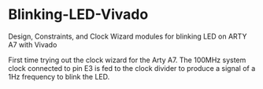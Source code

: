 # Blinking-LED-Vivado
Design, Constraints, and Clock Wizard modules for blinking LED on ARTY A7 with Vivado

First time trying out the clock wizard for the Arty A7.  The 100MHz system clock connected to pin E3 is fed to the clock divider to produce a signal of a 1Hz frequency to blink the LED. 
